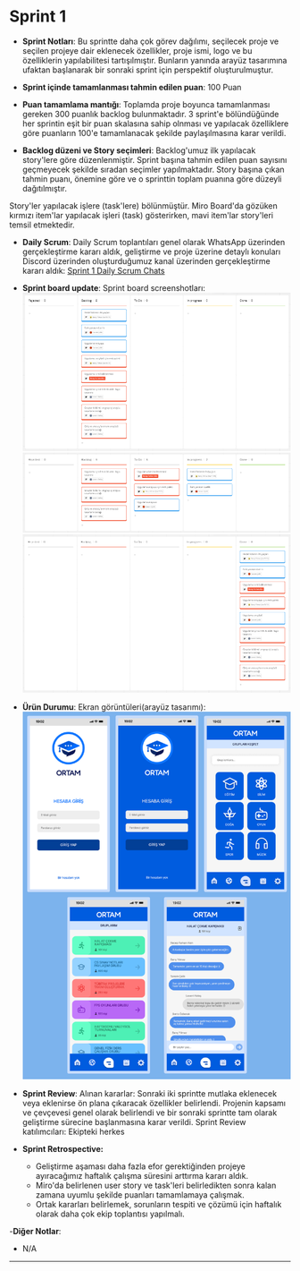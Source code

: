 # Sprint 1

- **Sprint Notları**: Bu sprintte daha çok görev dağılımı, seçilecek proje ve seçilen projeye dair eklenecek özellikler, proje ismi, logo ve bu özelliklerin yapılabilitesi tartışılmıştır. Bunların yanında arayüz tasarımına ufaktan başlanarak bir sonraki sprint için perspektif oluşturulmuştur.

- **Sprint içinde tamamlanması tahmin edilen puan**: 100 Puan

- **Puan tamamlama mantığı**: Toplamda proje boyunca tamamlanması gereken 300 puanlık backlog bulunmaktadır. 3 sprint'e bölündüğünde her sprintin eşit bir puan skalasına sahip olnması ve yapılacak özelliklere göre puanların 100'e tamamlanacak şekilde paylaşılmasına karar verildi.

- **Backlog düzeni ve Story seçimleri**: Backlog'umuz ilk yapılacak story'lere göre düzenlenmiştir. Sprint başına tahmin edilen puan sayısını geçmeyecek şekilde sıradan seçimler yapılmaktadır. Story başına çıkan tahmin puanı, önemine göre ve o sprinttin toplam puanına göre düzeyli dağıtılmıştır.

Story'ler yapılacak işlere (task'lere) bölünmüştür. Miro Board'da gözüken kırmızı item'lar yapılacak işleri (task) gösterirken, mavi item'lar story'leri temsil etmektedir.

- **Daily Scrum**: Daily Scrum toplantıları genel olarak WhatsApp üzerinden gerçekleştirme kararı aldık, geliştirme ve proje üzerine detaylı konuları Discord üzerinden oluşturduğumuz kanal üzerinden gerçekleştirme kararı aldık: [Sprint 1 Daily Scrum Chats](https://docs.google.com/document/d/1OZbFCGxMfz0IMrVTndzzOXj6EfYKZ7BS/edit?usp=sharing&ouid=100011668850943350713&rtpof=true&sd=true)

- **Sprint board update**: Sprint board screenshotları: 
![Backlog 1](https://raw.githubusercontent.com/leventkeles/OUA-Bootcamp-F-61/main/ProjectManagement/sprint1/sprintt-1-1.png) 
![Backlog 2](https://raw.githubusercontent.com/leventkeles/OUA-Bootcamp-F-61/main/ProjectManagement/sprint1/sprintt-1-2.png) 
![Backlog 3](https://raw.githubusercontent.com/leventkeles/OUA-Bootcamp-F-61/main/ProjectManagement/sprint1/sprintt-1-3.png)

- **Ürün Durumu**: Ekran görüntüleri(arayüz tasarımı):
  ![Screenshot 1](https://github.com/leventkeles/OUA-Bootcamp-F-61/blob/main/ProjectManagement/sprint1/sprint-1-ss.png)

- **Sprint Review**: 
Alınan kararlar: Sonraki iki sprintte mutlaka eklenecek veya eklenirse ön plana çıkaracak özellikler belirlendi. Projenin kapsamı ve çevçevesi genel olarak belirlendi ve bir sonraki sprintte tam olarak geliştirme sürecine başlanmasına karar verildi. Sprint Review katılımcıları: Ekipteki herkes

- **Sprint Retrospective:**
  - Geliştirme aşaması daha fazla efor gerektiğinden projeye ayıracağımız haftalık çalışma süresini arttırma kararı aldık.
  - Miro'da belirlenen user story ve task'leri belirledikten sonra kalan zamana uyumlu şekilde puanları tamamlamaya çalışmak.
  - Ortak kararları belirlemek, sorunların tespiti ve çözümü için haftalık olarak daha çok ekip toplantısı yapılmalı.

-**Diğer Notlar**:
- N/A

---
